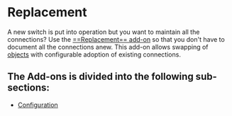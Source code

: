 # Replacement

A new switch is put into operation but you want to maintain all the connections? Use the [==Replacement== add-on](../../../../i-doit-pro-add-ons/replacement.md) so that you don't have to document all the connections anew. This add-on allows swapping of [objects](../../../../basics/structure-of-the-it-documentation.md) with configurable adoption of existing connections.

## The Add-ons is divided into the following sub-sections:

- [Configuration](./configuration/index.md)
